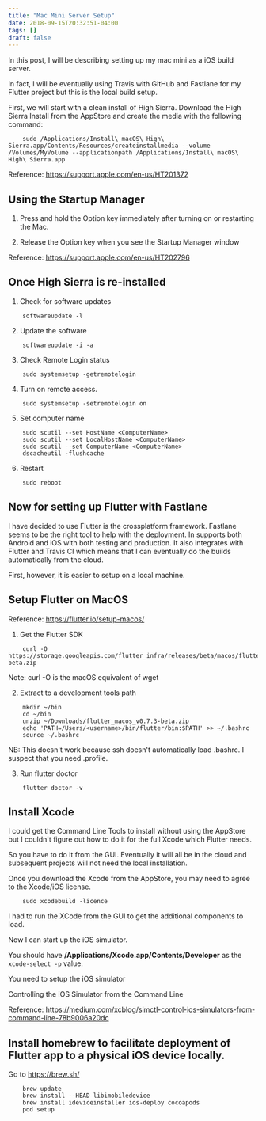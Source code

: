 ```yaml
---
title: "Mac Mini Server Setup"
date: 2018-09-15T20:32:51-04:00
tags: []
draft: false
---
```


In this post, I will be describing setting up my mac mini as a iOS build server.

In fact, I will be eventually using Travis with GitHub and Fastlane for my Flutter project but this is the local build setup.

First, we will start with a clean install of High Sierra. Download the High Sierra Install from the AppStore and create the media with the following command:

```shell
    sudo /Applications/Install\ macOS\ High\ Sierra.app/Contents/Resources/createinstallmedia --volume /Volumes/MyVolume --applicationpath /Applications/Install\ macOS\ High\ Sierra.app
```

Reference: https://support.apple.com/en-us/HT201372


## Using the Startup Manager

1. Press and hold the Option key immediately after turning on or restarting the Mac.

2. Release the Option key when you see the Startup Manager window

Reference: https://support.apple.com/en-us/HT202796

## Once High Sierra is re-installed

1. Check for software updates

```shell
    softwareupdate -l
```

2. Update the software

```shell
    softwareupdate -i -a
```

3. Check Remote Login status

```shell
    sudo systemsetup -getremotelogin
```

4. Turn on remote access.

```shell
    sudo systemsetup -setremotelogin on
```

5. Set computer name

```shell
    sudo scutil --set HostName <ComputerName>  
    sudo scutil --set LocalHostName <ComputerName>  
    sudo scutil --set ComputerName <ComputerName>  
    dscacheutil -flushcache
``` 

6. Restart

```shell
    sudo reboot
```

## Now for setting up Flutter with Fastlane

I have decided to use Flutter is the crossplatform framework. Fastlane seems to be the right tool to help with the deployment. In supports both Android and iOS with both testing and production. It also integrates with Flutter and Travis CI which means that I can eventually do the builds automatically from the cloud.

First, however, it is easier to setup on a local machine.

## Setup Flutter on MacOS

Reference: https://flutter.io/setup-macos/

1. Get the Flutter SDK

```shell
    curl -O https://storage.googleapis.com/flutter_infra/releases/beta/macos/flutter_macos_v0.7.3-beta.zip
```

Note: curl -O is the macOS equivalent of wget

2. Extract to a development tools path

```shell
    mkdir ~/bin
    cd ~/bin
    unzip ~/Downloads/flutter_macos_v0.7.3-beta.zip
    echo 'PATH=/Users/<username>/bin/flutter/bin:$PATH' >> ~/.bashrc
    source ~/.bashrc
```

NB: This doesn't work because ssh doesn't automatically load .bashrc. I suspect that you need .profile.


3. Run flutter doctor

```shell
    flutter doctor -v
```


## Install Xcode

I could get the Command Line Tools to install without using the AppStore but I couldn't figure out how to do it for the full Xcode which Flutter needs.

So you have to do it from the GUI. Eventually it will all be in the cloud and subsequent projects will not need the local installation.

Once you download the Xcode from the AppStore, you may need to agree to the Xcode/iOS license.

```shell
    sudo xcodebuild -licence
```

I had to run the XCode from the GUI to get the additional components to load.

Now I can start up the iOS simulator.

You should have __/Applications/Xcode.app/Contents/Developer__ as the `xcode-select -p` value.

You need to setup the iOS simulator


Controlling the iOS Simulator from the Command Line

Reference: https://medium.com/xcblog/simctl-control-ios-simulators-from-command-line-78b9006a20dc



## Install homebrew to facilitate deployment of Flutter app to a physical iOS device locally.

Go to https://brew.sh/

```shell
    brew update
    brew install --HEAD libimobiledevice
    brew install ideviceinstaller ios-deploy cocoapods
    pod setup
```
